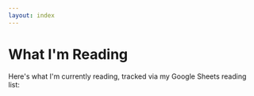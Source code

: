 ```yaml
---
layout: index
---
```


<main class="constrain constrain--reading-list">
    <h1>What I'm Reading</h1>
    <p>Here's what I'm currently reading, tracked via my Google Sheets reading list:</p>
    <reading-list></reading-list>
</main>

